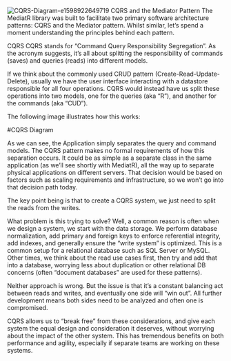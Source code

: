 ![CQRS-Diagram-e1598922649719](https://github.com/N1k0l1n/Cqrs/assets/97979235/ead0d403-79d0-4383-9d23-44a438d2fd97)
CQRS and the Mediator Pattern
The MediatR library was built to facilitate two primary software architecture patterns: CQRS and the Mediator pattern. Whilst similar, let’s spend a moment understanding the principles behind each pattern.

CQRS
CQRS stands for “Command Query Responsibility Segregation”. As the acronym suggests, it’s all about splitting the responsibility of commands (saves) and queries (reads) into different models.

If we think about the commonly used CRUD pattern (Create-Read-Update-Delete), usually we have the user interface interacting with a datastore responsible for all four operations. CQRS would instead have us split these operations into two models, one for the queries (aka “R”), and another for the commands (aka “CUD”).

The following image illustrates how this works:

#CQRS Diagram

As we can see, the Application simply separates the query and command models. The CQRS pattern makes no formal requirements of how this separation occurs. It could be as simple as a separate class in the same application (as we’ll see shortly with MediatR), all the way up to separate physical applications on different servers. That decision would be based on factors such as scaling requirements and infrastructure, so we won’t go into that decision path today.

The key point being is that to create a CQRS system, we just need to split the reads from the writes.

What problem is this trying to solve?
Well, a common reason is often when we design a system, we start with the data storage. We perform database normalization, add primary and foreign keys to enforce referential integrity, add indexes, and generally ensure the “write system” is optimized. This is a common setup for a relational database such as SQL Server or MySQL. Other times, we think about the read use cases first, then try and add that into a database, worrying less about duplication or other relational DB concerns (often “document databases” are used for these patterns).

Neither approach is wrong. But the issue is that it’s a constant balancing act between reads and writes, and eventually one side will “win out”. All further development means both sides need to be analyzed and often one is compromised.

CQRS allows us to “break free” from these considerations, and give each system the equal design and consideration it deserves, without worrying about the impact of the other system. This has tremendous benefits on both performance and agility, especially if separate teams are working on these systems.
